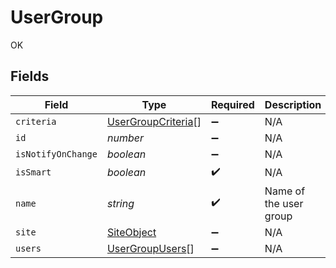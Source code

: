 # UserGroup

OK


## Fields

| Field                                                           | Type                                                            | Required                                                        | Description                                                     | Example                                                         |
| --------------------------------------------------------------- | --------------------------------------------------------------- | --------------------------------------------------------------- | --------------------------------------------------------------- | --------------------------------------------------------------- |
| `criteria`                                                      | [UserGroupCriteria](../../models/shared/usergroupcriteria.md)[] | :heavy_minus_sign:                                              | N/A                                                             |                                                                 |
| `id`                                                            | *number*                                                        | :heavy_minus_sign:                                              | N/A                                                             | 1                                                               |
| `isNotifyOnChange`                                              | *boolean*                                                       | :heavy_minus_sign:                                              | N/A                                                             |                                                                 |
| `isSmart`                                                       | *boolean*                                                       | :heavy_check_mark:                                              | N/A                                                             |                                                                 |
| `name`                                                          | *string*                                                        | :heavy_check_mark:                                              | Name of the user group                                          | Teachers                                                        |
| `site`                                                          | [SiteObject](../../models/shared/siteobject.md)                 | :heavy_minus_sign:                                              | N/A                                                             |                                                                 |
| `users`                                                         | [UserGroupUsers](../../models/shared/usergroupusers.md)[]       | :heavy_minus_sign:                                              | N/A                                                             |                                                                 |